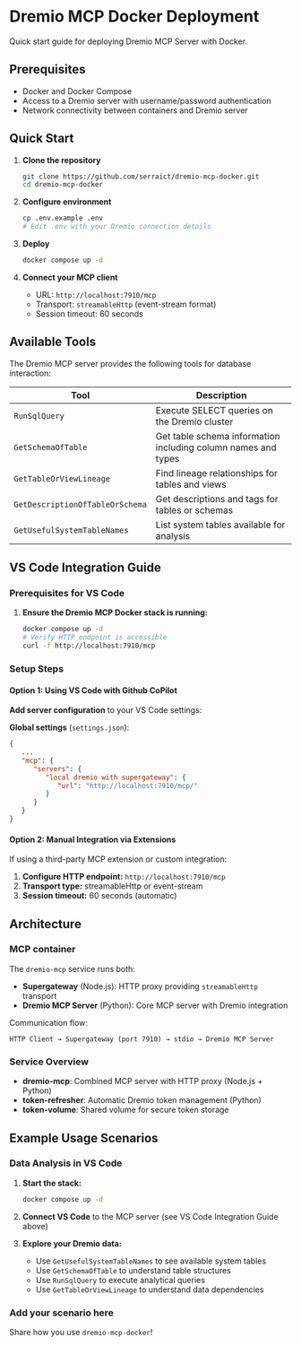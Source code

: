 # Dremio MCP Docker Deployment

Quick start guide for deploying Dremio MCP Server with Docker.

## Prerequisites

- Docker and Docker Compose
- Access to a Dremio server with username/password authentication
- Network connectivity between containers and Dremio server

## Quick Start

1. **Clone the repository**

   ```bash
   git clone https://github.com/serraict/dremio-mcp-docker.git
   cd dremio-mcp-docker
   ```

2. **Configure environment**

   ```bash
   cp .env.example .env
   # Edit .env with your Dremio connection details
   ```

3. **Deploy**

   ```bash
   docker compose up -d
   ```

4. **Connect your MCP client**

   - URL: `http://localhost:7910/mcp`
   - Transport: `streamableHttp` (event-stream format)
   - Session timeout: 60 seconds

## Available Tools

The Dremio MCP server provides the following tools for database interaction:

| Tool | Description |
|------|-------------|
| `RunSqlQuery` | Execute SELECT queries on the Dremio cluster |
| `GetSchemaOfTable` | Get table schema information including column names and types |
| `GetTableOrViewLineage` | Find lineage relationships for tables and views |
| `GetDescriptionOfTableOrSchema` | Get descriptions and tags for tables or schemas |
| `GetUsefulSystemTableNames` | List system tables available for analysis |

## VS Code Integration Guide

### Prerequisites for VS Code

1. **Ensure the Dremio MCP Docker stack is running:**

   ```bash
   docker compose up -d
   # Verify HTTP endpoint is accessible
   curl -f http://localhost:7910/mcp
   ```

### Setup Steps

#### Option 1: Using VS Code with Github CoPilot

**Add server configuration** to your VS Code settings:

   **Global settings** (`settings.json`):

   ```json
   {
      ...
      "mcp": {
         "servers": {
            "local dremio with supergateway": {
               "url": "http://localhost:7910/mcp/"
            }
         }
      }
   }
   ```

#### Option 2: Manual Integration via Extensions

If using a third-party MCP extension or custom integration:

1. **Configure HTTP endpoint:** `http://localhost:7910/mcp`
2. **Transport type:** streamableHttp or event-stream
3. **Session timeout:** 60 seconds (automatic)

## Architecture

### MCP container

The `dremio-mcp` service runs both:

- **Supergateway** (Node.js): HTTP proxy providing `streamableHttp` transport
- **Dremio MCP Server** (Python): Core MCP server with Dremio integration

Communication flow:

```text
HTTP Client → Supergateway (port 7910) → stdio → Dremio MCP Server
```

### Service Overview

- **dremio-mcp**: Combined MCP server with HTTP proxy (Node.js + Python)
- **token-refresher**: Automatic Dremio token management (Python)
- **token-volume**: Shared volume for secure token storage

## Example Usage Scenarios

### Data Analysis in VS Code

1. **Start the stack:**

   ```bash
   docker compose up -d
   ```

2. **Connect VS Code** to the MCP server (see VS Code Integration Guide above)

3. **Explore your Dremio data:**

   - Use `GetUsefulSystemTableNames` to see available system tables
   - Use `GetSchemaOfTable` to understand table structures  
   - Use `RunSqlQuery` to execute analytical queries
   - Use `GetTableOrViewLineage` to understand data dependencies

### Add your scenario here

Share how you use `dremio-mcp-docker`!

